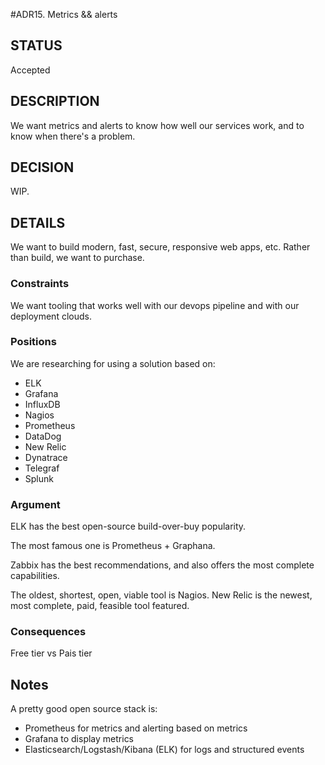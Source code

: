 #ADR15. Metrics && alerts

## STATUS
Accepted

## DESCRIPTION
We want metrics and alerts to know how well our services work, and to know when there's a problem. 

## DECISION
WIP.

## DETAILS
We want to build modern, fast, secure, responsive web apps, etc. 
Rather than build, we want to purchase.

### Constraints

We want tooling that works well with our devops pipeline and with our deployment clouds.

### Positions

We are researching for using a solution based on:

* ELK
* Grafana
* InfluxDB
* Nagios
* Prometheus
* DataDog
* New Relic
* Dynatrace
* Telegraf
* Splunk

### Argument

ELK has the best open-source build-over-buy popularity.

The most famous one is Prometheus + Graphana.

Zabbix has the best recommendations, and also offers the most complete capabilities.

The oldest, shortest, open, viable tool is Nagios. New Relic is the newest, most complete, paid, feasible tool featured.

### Consequences

Free tier vs Pais tier

## Notes

A pretty good open source stack is:

* Prometheus for metrics and alerting based on metrics
* Grafana to display metrics
* Elasticsearch/Logstash/Kibana (ELK) for logs and structured events
